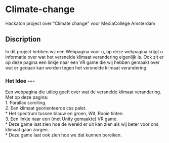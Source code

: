 # Climate-change
Hackaton project over "Climate change" voor MediaCollege Amsterdam

## Discription
In dit project hebben wij een Webpagina voor u, op deze webpagina krijgt u informatie over wat het versnelde klimaat verandering eigenlijk is. Ook zit er op deze pagina een linkje naar een VR game die wij hebben gemaakt over wat er gedaan kan worden tegen het versnelde klimaat verandering.

### Het Idee  ---
Een webpagina die uitleg geeft over wat de versnelde klimaat verandering.  
  Met op deze pagina:  
    1. Parallax scrolling.  
    2. Een klimaat georienteerde css palet.  
         * Het spectrum tussen blauw en groen, Wit, Rooie tinten.  
    3. Een linkje naar een (met Unity gemaakte) VR game.  
         * Deze game laat zien hoe de wereld er uit kan zien als wij beter voor ons klimaat gaan zorgen.  
         * Deze game laat ook zien hoe we dat kunnen bereiken.  
